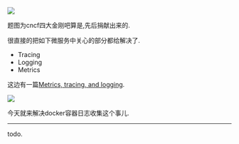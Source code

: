 ![](https://o4dyfn0ef.qnssl.com/image/2017-03-26-Screen%20Shot%202017-03-27%20at%2000.02.49.png?imageView2/2/h/300) 

题图为cncf四大金刚吧算是,先后捐献出来的. 

很直接的把如下微服务中关心的部分都给解决了.  

- Tracing
- Logging
- Metrics

这边有一篇[Metrics, tracing, and logging](https://peter.bourgon.org/blog/2017/02/21/metrics-tracing-and-logging.html). 

![](https://o4dyfn0ef.qnssl.com/image/2017-03-26-03.png?imageView2/2/h/400) 

今天就来解决docker容器日志收集这个事儿. 

- - - - -- 

todo. 